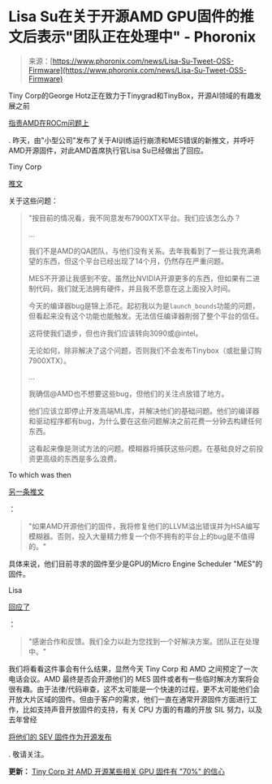 <!--yml

category: 未分类

date: 2024-05-28 18:15:08

-->

# Lisa Su在关于开源AMD GPU固件的推文后表示"团队正在处理中" - Phoronix

> 来源：[https://www.phoronix.com/news/Lisa-Su-Tweet-OSS-Firmware](https://www.phoronix.com/news/Lisa-Su-Tweet-OSS-Firmware)

Tiny Corp的George Hotz正在致力于Tinygrad和TinyBox，开源AI领域的有趣发展之前

[指责AMD在ROCm问题上](https://www.phoronix.com/news/Lisa-Su-ROCm-Commitment)

. 昨天，由"小型公司"发布了关于AI训练运行崩溃和MES错误的新推文，并呼吁AMD开源固件，对此AMD首席执行官Lisa Su已经做出了回应。

Tiny Corp

[推文](https://twitter.com/__tinygrad__/status/1765085827946942923)

关于这些问题：

> "按目前的情况看，我不同意发布7900XTX平台。我们应该怎么办？
> 
> ...
> 
> 我们不是AMD的QA团队，与他们没有关系。去年我看到了一些让我充满希望的东西，但这个平台已经出现了14个月，仍然存在严重问题。
> 
> MES不开源让我感到不安。虽然比NVIDIA开源更多的东西，但如果有二进制代码，我们就无法拥有硬件，并且我不愿意在这上面投入时间。
> 
> 今天的编译器bug是锦上添花。起初我以为是`launch_bounds`功能的问题，但看起来没有这个功能也能触发。无法信任编译器削弱了整个平台的信任。
> 
> 这将使我们退步，但也许我们应该转向3090或@intel。
> 
> 无论如何，除非解决了这个问题，否则我们不会发布Tinybox（或批量订购7900XTX）。
> 
> ...
> 
> 我确信@AMD也不想要这些bug，但他们的关注点放错了地方。
> 
> 他们应该立即停止开发高端ML库，并解决他们的基础问题。他们的编译器和驱动程序都有bug，为什么要在这些问题解决之前花费一分钟去构建任何东西。
> 
> 这看起来像是测试方法的问题。模糊器将捕获这些问题。在基础良好之前投资更高级的东西是多么浪费。

To which was then

[另一条推文](https://twitter.com/LisaSu/status/1765209899418423751?s=09)

：

> "如果AMD开源他们的固件，我将修复他们的LLVM溢出错误并为HSA编写模糊器。否则，投入大量精力修复一个你不拥有的平台上的bug是不值得的。"

具体来说，他们目前寻求的固件至少是GPU的Micro Engine Scheduler "MES"的固件。

Lisa

[回应了](https://twitter.com/LisaSu/status/1765209899418423751)

：

> "感谢合作和反馈。我们全力以赴为您找到一个好解决方案。团队正在处理中。"

我们将看看这件事会有什么结果，显然今天 Tiny Corp 和 AMD 之间预定了一次电话会议。AMD 最终是否会开源他们的 MES 固件或者有一些临时解决方案将会很有趣。由于法律/代码审查，这不太可能是一个快速的过程，更不太可能他们会开放大片区域的固件。但由于客户的需求，他们一直在通常开源固件方面进行工作，比如支持声音开放固件的支持，有关 CPU 方面的有趣的开放 SIL 努力，以及去年曾经

[将他们的 SEV 固件作为开源发布](https://www.phoronix.com/news/AMD-SEV-Firmware-Open-Source)

. 敬请关注。

**更新：** [Tiny Corp 对 AMD 开源某些相关 GPU 固件有 "70%" 的信心](https://www.phoronix.com/news/Tiny-Corp-70p-MES-Firmware)
